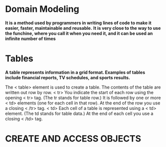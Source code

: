 # Domain Modeling

 **It is a method used by programmers in writing lines of code to make it easier, faster, maintainable and reusable.**
**It is very close to the way to use the funchine, where you call it when you need it, and it can be used an infinite number of times**

# Tables

**A table represents information in a grid format. Examples of tables include financial reports, TV schedules, and sports results.**

The < table> element is used
to create a table. The contents
of the table are written out row
by row.
< tr>
You indicate the start of each
row using the opening < tr> tag.
(The tr stands for table row.)
It is followed by one or more
< td> elements (one for each cell
in that row).
At the end of the row you use a
closing < /tr> tag.
< td>
Each cell of a table is
represented using a < td>
element. (The td stands for
table data.)
At the end of each cell you use a
closing < /td> tag.


# CREATE AND ACCESS OBJECTS


